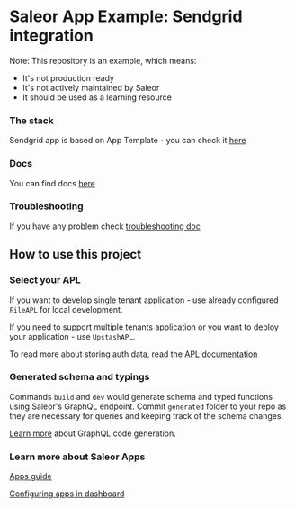 # Saleor App Example: Sendgrid integration

Note: This repository is an example, which means:

* It's not production ready
* It's not actively maintained by Saleor
* It should be used as a learning resource

### The stack

Sendgrid app is based on App Template - you can check it [here](https://github.com/saleor/saleor-app-template)

### Docs

You can find docs [here](./docs/sendgrid.md)


### Troubleshooting

If you have any problem check [troubleshooting doc](./docs/troubleshooting.md)

## How to use this project

### Select your APL

If you want to develop single tenant application - use already configured `FileAPL` for local development.

If you need to support multiple tenants application or you want to deploy your application - use `UpstashAPL`.

To read more about storing auth data, read the [APL documentation](https://github.com/saleor/saleor-app-sdk/blob/main/docs/apl.md)


### Generated schema and typings

Commands `build` and `dev` would generate schema and typed functions using Saleor's GraphQL endpoint. Commit `generated` folder to your repo as they are necessary for queries and keeping track of the schema changes.

[Learn more](https://www.graphql-code-generator.com/) about GraphQL code generation.

### Learn more about Saleor Apps

[Apps guide](https://docs.saleor.io/docs/3.x/developer/extending/apps/key-concepts)

[Configuring apps in dashboard](https://docs.saleor.io/docs/3.x/dashboard/apps)


